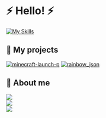 # ⚡ Hello! ⚡

[![My Skills](https://skillicons.dev/icons?i=cs,dotnet,c,cpp,java,python)](https://skillicons.dev)

## 🎲 My projects
[![minecraft-launch-p](https://github-readme-stats.vercel.app/api/pin/?username=Blessing-Studio&repo=minecraft-launch-p&theme=tokyonight)](https://github.com/Blessing-Studio/minecraft-launch-p)
[![rainbow_json](https://github-readme-stats.vercel.app/api/pin/?username=JustRainy&repo=rainbow_json&theme=tokyonight)](https://github.com/JustRainy/rainbow_json)

## 👀 About me

![](https://github-readme-stats.vercel.app/api?username=JustRainy&theme=react&hide_border=false&include_all_commits=true&count_private=true)<br/>
![](https://github-readme-streak-stats.herokuapp.com/?user=JustRainy&theme=react&hide_border=false)<br/>
![](https://github-readme-stats.vercel.app/api/top-langs/?username=JustRainy&theme=react&hide_border=false&include_all_commits=true&count_private=true&layout=compact)
